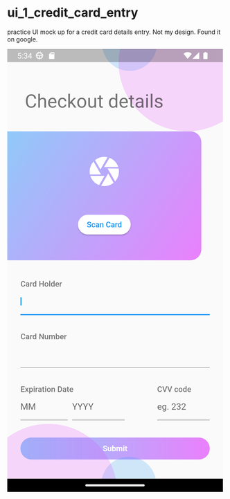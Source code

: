 # ui_1_credit_card_entry

practice
UI mock up for a credit card details entry.
Not my design. Found it on google.

![Screenshot](screen.png)